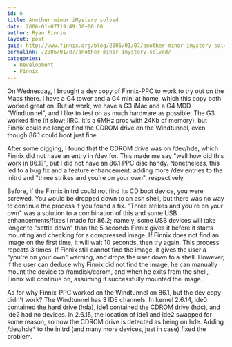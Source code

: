 ```yaml
---
id: 6
title: Another minor iMystery solved
date: 2006-01-07T19:49:30+00:00
author: Ryan Finnie
layout: post
guid: http://www.finnix.org/blog/2006/01/07/another-minor-imystery-solved/
permalink: /2006/01/07/another-minor-imystery-solved/
categories:
  - Development
  - Finnix
---
```

On Wednesday, I brought a dev copy of Finnix-PPC to work to try out on the Macs there. I have a G4 tower and a G4 mini at home, which this copy both worked great on. But at work, we have a G3 iMac and a G4 MDD "Windtunnel", and I like to test on as much hardware as possible. The G3 worked fine (if slow; IIRC, it's a 6MHz proc with 24Kb of memory), but Finnix could no longer find the CDROM drive on the Windtunnel, even though 86.1 could boot just fine.

After some digging, I found that the CDROM drive was on /dev/hde, which Finnix did not have an entry in /dev for. This made me say "well how did this work in 86.1?", but I did not have an 86.1 PPC disc handy. Nonetheless, this led to a bug fix and a feature enhancement: adding more /dev entries to the initrd and "three strikes and you're on your own", respectively.

Before, if the Finnix initrd could not find its CD boot device, you were screwed. You would be dropped down to an ash shell, but there was no way to continue the process if you found a fix. "Three strikes and you're on your own" was a solution to a combination of this and some USB enhancements/fixes I made for 86.2; namely, some USB devices will take longer to "settle down" than the 5 seconds Finnix gives it before it starts mounting and checking for a compressed image. If Finnix does not find an image on the first time, it will wait 10 seconds, then try again. This process repeats 3 times. If Finnix still cannot find the image, it gives the user a "you're on your own" warning, and drops the user down to a shell. However, if the user can deduce why Finnix did not find the image, he can manually mount the device to /ramdisk/cdrom, and when he exits from the shell, Finnix will continue on, assuming it successfully mounted the image.

As for why Finnix-PPC worked on the Windtunnel on 86.1, but the dev copy didn't work? The Windtunnel has 3 IDE channels. In kernel 2.6.14, ide0 contained the hard drive (hda), ide1 contained the CDROM drive (hdc), and ide2 had no devices. In 2.6.15, the location of ide1 and ide2 swapped for some reason, so now the CDROM drive is detected as being on hde. Adding /dev/hde* to the initrd (and many more devices, just in case) fixed the problem.
